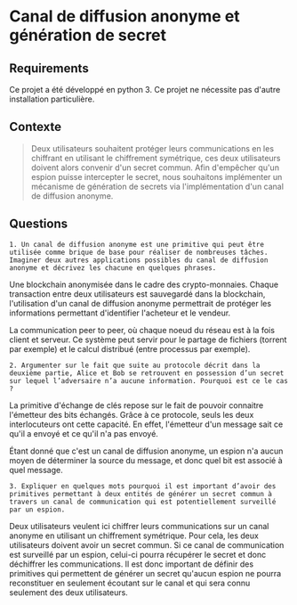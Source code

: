 # Canal de diffusion anonyme et génération de secret

## Requirements

Ce projet a été développé en python 3.
Ce projet ne nécessite pas d'autre installation particulière.

## Contexte

> Deux utilisateurs souhaitent protéger leurs communications en les chiffrant en utilisant le chiffrement symétrique, ces deux utilisateurs doivent alors convenir d'un secret commun. Afin d'empêcher qu'un espion puisse intercepter le secret, nous souhaitons implémenter un mécanisme de génération de secrets via l'implémentation d'un canal de diffusion anonyme.

## Questions

    1. Un canal de diffusion anonyme est une primitive qui peut être utilisée comme brique de base pour réaliser de nombreuses tâches. Imaginer deux autres applications possibles du canal de diffusion anonyme et décrivez les chacune en quelques phrases.

Une blockchain anonymisée dans le cadre des crypto-monnaies. Chaque transaction entre deux utilisateurs est sauvegardé dans la blockchain, l'utilisation d'un canal de diffusion anonyme permettrait de protéger les informations permettant d'identifier l'acheteur et le vendeur.

La communication peer to peer, où chaque noeud du réseau est à la fois client et serveur. Ce système peut servir pour le partage de fichiers (torrent par exemple) et le calcul distribué (entre processus par exemple).


    2. Argumenter sur le fait que suite au protocole décrit dans la deuxième partie, Alice et Bob se retrouvent en possession d’un secret sur lequel l’adversaire n’a aucune information. Pourquoi est ce le cas ?

La primitive d'échange de clés repose sur le fait de pouvoir connaitre l'émetteur des bits échangés. Grâce à ce protocole, seuls les deux interlocuteurs ont cette capacité. En effet, l'émetteur d'un message sait ce qu'il a envoyé et ce qu'il n'a pas envoyé.

Étant donné que c'est un canal de diffusion anonyme, un espion n'a aucun moyen de déterminer la source du message, et donc quel bit est associé à quel message.


    3. Expliquer en quelques mots pourquoi il est important d’avoir des primitives permettant à deux entités de générer un secret commun à travers un canal de communication qui est potentiellement surveillé par un espion.

Deux utilisateurs veulent ici chiffrer leurs communications sur un canal anonyme en utilisant un chiffrement symétrique. Pour cela, les deux utilisateurs doivent avoir un secret commun. Si ce canal de communication est surveillé par un espion, celui-ci pourra récupérer le secret et donc déchiffrer les communications. Il est donc important de définir des primitives qui permettent de générer un secret qu'aucun espion ne pourra reconstituer en seulement écoutant sur le canal et qui sera connu seulement des deux utilisateurs.
